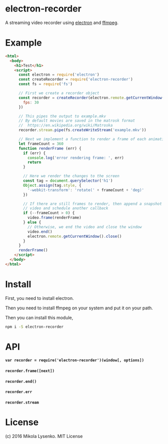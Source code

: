 # electron-recorder
A streaming video recorder using [electron](https://github.com/electron/electron) and [ffmpeg](http://ffmpeg.org/).

# Example

```html
<html>
  <body>
    <h1>Test</h1>
    <script>
      const electron = require('electron')
      const createRecorder = require('electron-recorder')
      const fs = require('fs')

      // First we create a recorder object
      const recorder = createRecorder(electron.remote.getCurrentWindow(), {
        fps: 30
      })

      // This pipes the output to example.mkv
      // By default movies are saved in the matrosk format
      //  https://en.wikipedia.org/wiki/Matroska
      recorder.stream.pipe(fs.createWriteStream('example.mkv'))

      // Next we implement a function to render a frame of each animation
      let frameCount = 360
      function renderFrame (err) {
        if (err) {
          console.log('error rendering frame: ', err)
          return
        }

        // Here we render the changes to the screen
        const tag = document.querySelector('h1')
        Object.assign(tag.style, {
          '-webkit-transform': 'rotate(' + frameCount + 'deg)'
        })

        // If there are still frames to render, then append a snapshot to the
        // video and schedule another callback
        if (--frameCount > 0) {
          video.frame(renderFrame)
        } else {
          // Otherwise, we end the video and close the window
          video.end()
          electron.remote.getCurrentWindow().close()
        }
      }
      renderFrame()
    </script>
  </body>
</html>
```

# Install

First, you need to install electron.

Then you need to install ffmpeg on your system and put it on your path.

Then you can install this module,

```sh
npm i -S electron-recorder
```

# API

#### `var recorder = require('electron-recorder')(window[, options])`

#### `recorder.frame([next])`

#### `recorder.end()`

#### `recorder.err`

#### `recorder.stream`

# License
(c) 2016 Mikola Lysenko. MIT License
